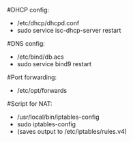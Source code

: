 #DHCP config: 	
- /etc/dhcp/dhcpd.conf
- sudo service isc-dhcp-server restart

#DNS config: 	
- /etc/bind/db.acs
- sudo service bind9 restart

#Port forwarding:
- /etc/opt/forwards

#Script for NAT: 
- /usr/local/bin/iptables-config
- sudo iptables-config 
- (saves output to /etc/iptables/rules.v4)
